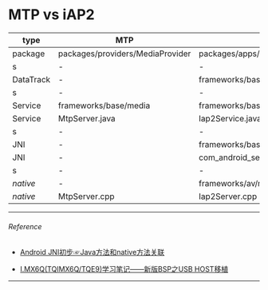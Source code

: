 # MTP vs iAP2


   type        | MTP     |     iAP2
-------------- | ------- | -------------------
  package      | packages/providers/MediaProvider  | packages/apps/Settings/src/com/android/settings/ethernet/EthernetSettings.java
  s            | -                     | -
  DataTrack    | - | frameworks/base/core/java/android/net/ethernet/EthernetDataTracker.java
  s            | -                     | -
  Service      | frameworks/base/media | frameworks/base/services/java/com/android/server
  Service      | MtpServer.java        | Iap2Service.java
  s            | -                     | -
  JNI          | -       | frameworks/base/services/core/jni
  JNI          | -       | com_android_server_iap2_Service.cpp
  s            | -       | -
 *native*      |    -    |  frameworks/av/media/mtp 
 *native*      | MtpServer.cpp | Iap2Server.cpp
  

----------------------------------------------------
###### Reference

* [Android JNI初步☞Java方法和native方法关联](https://blog.csdn.net/x13945/article/details/51938345)


* [I.MX6Q(TQIMX6Q/TQE9)学习笔记——新版BSP之USB HOST移植](https://blog.csdn.net/girlkoo/article/details/45652209)





----------------------------------------------------
